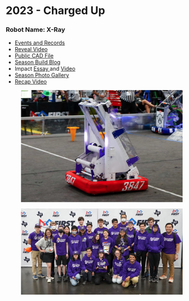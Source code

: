 # 2023 - Charged Up

### **Robot Name: X-Ray**

* [Events and Records](https://www.thebluealliance.com/team/3847/2023)
* [Reveal Video](https://www.youtube.com/watch?v=TWCZ0ZwkZ7o)
* [Public CAD File](https://cad.onshape.com/documents/de43bfb90686cd44b0870071/w/9d183c2710bcbdcce0b821b4/e/52ffe457d07a49279860d194?renderMode=0\&uiState=645d60a9f0b4a35312f6f24e)
* [Season Build Blog](https://www.chiefdelphi.com/t/spectrum-3847-build-blog-2023/420801)
* Impact [Essay ](https://drive.google.com/file/d/1IDV8XykRjQI3WTbruDOTpUhe890CxZUZ/view?usp=share\_link)and [Video](https://www.youtube.com/watch?v=6DafXx8gTZ4)
* [Season Photo Gallery](https://photos.spectrum3847.org/2023)
* [Recap Video](https://www.youtube.com/watch?v=-fD8F\_CYtEQ)

<figure><img src="../.gitbook/assets/2023 X-Ray Robot.PNG" alt=""><figcaption></figcaption></figure>

<figure><img src="../.gitbook/assets/2023 Team Photo.jpg" alt=""><figcaption></figcaption></figure>
